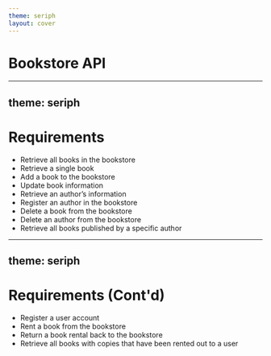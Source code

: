 ```yaml
---
theme: seriph
layout: cover
---
```


# Bookstore API

---
theme: seriph
---

# Requirements
- Retrieve all books in the bookstore
- Retrieve a single book
- Add a book to the bookstore
- Update book information
- Retrieve an author’s information
- Register an author in the bookstore
- Delete a book from the bookstore
- Delete an author from the bookstore
- Retrieve all books published by a specific author

---
theme: seriph
---

# Requirements (Cont'd)
- Register a user account
- Rent a book from the bookstore
- Return a book rental back to the bookstore
- Retrieve all books with copies that have been rented out to a user
